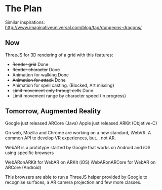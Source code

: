 
The Plan
========

Similar inspirations: http://www.imaginativeuniversal.com/blog/tag/dungeons-dragons/


Now
---

ThreeJS for 3D rendering of a grid with this features:

* ~~Render grid~~ Done
* ~~Render character~~ Done
* ~~Animation for walking~~ Done
* ~~Animation for attack~~ Done
* Animation for spell casting. (Blocked, Art missing)
* ~~Limit movement only througt cells~~ Done
* Limit movement range by character speed (In progress)

Tomorrow, Augmented Reality
--------

Google just released ARCore (Java)
Apple just released ARKit (Objetive-C)

On web, Mozilla and Chrome are working on a new standard, WebVR. 
A common API to develop VR experiences, but... not AR.

WebAR is a prototype started by Google that works on Android and iOS using specific browsers

WebARonARKit for WebAR on ARKit (iOS)
WebARonARCore for WebAR on ARCore (Android)

This browsers are able to run a ThreeJS helper provided by Google to recognise surfaces, a AR camera projection and few more classes.

